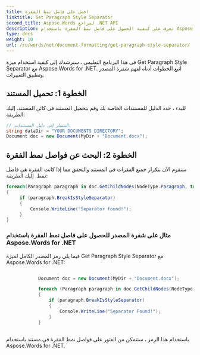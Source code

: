 ```yaml
---
title: احصل على فاصل نمط الفقرة
linktitle: Get Paragraph Style Separator
second_title: Aspose.Words لمراجع .NET API
description: تعرف على كيفية الحصول على فاصل نمط الفقرة باستخدام Aspose.Words for .NET.
type: docs
weight: 10
url: /ru/words/net/document-formatting/get-paragraph-style-separator/
---
```


في هذا البرنامج التعليمي ، سنرشدك إلى كيفية استخدام ميزة Get Paragraph Style Separator مع Aspose.Words for .NET. اتبع الخطوات أدناه لفهم شفرة المصدر وتطبيق التغييرات.

## الخطوة 1: تحميل المستند

للبدء ، حدد الدليل للمستندات الخاصة بك وقم بتحميل المستند في كائن المستند. إليك الطريقة:

```csharp
// المسار إلى دليل المستندات.
string dataDir = "YOUR DOCUMENTS DIRECTORY";
Document doc = new Document(MyDir + "Document.docx");
```

## الخطوة 2: البحث عن فواصل نمط الفقرة

سنقوم الآن بتكرار جميع الفقرات في المستند والتحقق مما إذا كانت الفقرة هي فاصل نمط. إليك الطريقة:

```csharp
foreach(Paragraph paragraph in doc.GetChildNodes(NodeType.Paragraph, true))
{
     if (paragraph.BreakIsStyleSeparator)
     {
         Console.WriteLine("Separator found!");
     }
}
```

### مثال على شفرة المصدر للحصول على فاصل نمط الفقرة باستخدام Aspose.Words for .NET

فيما يلي رمز المصدر الكامل لميزة Get Paragraph Style Separator مع Aspose.Words for .NET:

```csharp

            Document doc = new Document(MyDir + "Document.docx");

            foreach (Paragraph paragraph in doc.GetChildNodes(NodeType.Paragraph, true))
            {
                if (paragraph.BreakIsStyleSeparator)
                {
                    Console.WriteLine("Separator Found!");
                }
            }
        
```

باستخدام هذا الرمز ، ستتمكن من العثور على فواصل نمط الفقرة في مستند باستخدام Aspose.Words for .NET.

